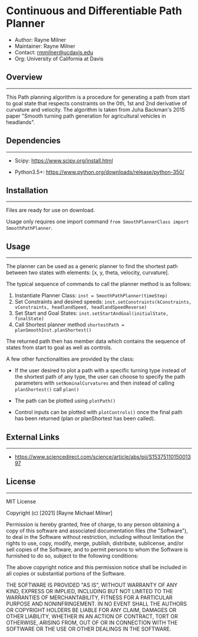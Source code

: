 # Continuous and Differentiable Path Planner

* Author: Rayne Milner
* Maintainer: Rayne Milner
* Contact: rmmilner@ucdavis.edu
* Org: University of California at Davis

## Overview

***

This Path planning algorithm is a procedure for generating a path from start to goal state that respects constraints on the 0th, 1st and 2nd derivative of curvature and velocity. The algorithm is taken from Juha Backman's 2015 paper "Smooth turning path generation for agricultural vehicles in headlands". 

## Dependencies

***

* Scipy: <https://www.scipy.org/install.html>

* Python3.5+: <https://www.python.org/downloads/release/python-350/>

## Installation

***
Files are ready for use on download.

Usage only requires one import command `from SmoothPlannerClass import SmoothPathPlanner`.

## Usage

***

The planner can be used as a generic planner to find the shortest path between two states with elements: [x, y, theta, velocity, curvature].

The typical sequence of commands to call the planner method is as follows:

1. Instantiate Planner Class: `inst = SmoothPathPlanner(timeStep)`
2. Set Constraints and desired speeds: `inst.setConstraints(kConstraints, vConstraints, headlandSpeed, headlandSpeedReverse)`
3. Set Start and Goal States: `inst.setStartAndGoal(initialState, finalState)`
4. Call Shortest planner method `shortestPath = planSmoothInst.planShortest()`

The returned path then has member data which contains the sequence of states from start to goal as well as controls.

A few other functionalities are provided by the class:

* If the user desired to plot a path with a specific turning type instead of the shortest path of any type, the user can choose to specify the path parameters with `setNominalCurvatures` and then instead of calling `planShortest()` call `plan()` 

* The path can be plotted using `plotPath()`

* Control inputs can be plotted with `plotControls()` once the final path has been returned (plan or planShortest has been called).

## External Links

***

* <https://www.sciencedirect.com/science/article/abs/pii/S1537511015001397>

## License

***

MIT License

Copyright (c) [2021] [Rayne Michael Milner]

Permission is hereby granted, free of charge, to any person obtaining a copy
of this software and associated documentation files (the "Software"), to deal
in the Software without restriction, including without limitation the rights
to use, copy, modify, merge, publish, distribute, sublicense, and/or sell
copies of the Software, and to permit persons to whom the Software is
furnished to do so, subject to the following conditions:

The above copyright notice and this permission notice shall be included in all
copies or substantial portions of the Software.

THE SOFTWARE IS PROVIDED "AS IS", WITHOUT WARRANTY OF ANY KIND, EXPRESS OR
IMPLIED, INCLUDING BUT NOT LIMITED TO THE WARRANTIES OF MERCHANTABILITY,
FITNESS FOR A PARTICULAR PURPOSE AND NONINFRINGEMENT. IN NO EVENT SHALL THE
AUTHORS OR COPYRIGHT HOLDERS BE LIABLE FOR ANY CLAIM, DAMAGES OR OTHER
LIABILITY, WHETHER IN AN ACTION OF CONTRACT, TORT OR OTHERWISE, ARISING FROM,
OUT OF OR IN CONNECTION WITH THE SOFTWARE OR THE USE OR OTHER DEALINGS IN THE
SOFTWARE.